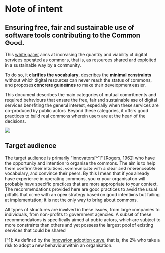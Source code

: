 # Note of intent

## **Ensuring free, fair and sustainable use of software tools contributing to the Common Good.**

This [white paper](https://en.wikipedia.org/wiki/White\_paper) aims at increasing the quantity and viability of digital services operated as commons, that is, as resources shared and exploited in a sustainable way by a community.

To do so, it **clarifies the vocabulary**, describes the **minimal constraints** without which digital resources can never reach the status of commons, and proposes **concrete guidelines** to make their development easier.

This document describes the main categories of mutual commitments and required behaviours that ensure the free, fair and sustainable use of digital services benefiting the general interest, especially when these services are co-produced by public actors. Beyond these categories, it offers good practices to build real commons wherein users are at the heart of the decisions.

![](assets/logo-communs-numeriques.png)

## Target audience

The target audience is primarily "innovators\[^1]" \[Rogers, 1962] who have the opportunity and intention to organise the commons. The aim is to help them confirm their intuitions, communicate with a clear and referenceable vocabulary, and convince their peers. By this I mean that if you already have experience in operating commons, you or your organisation will probably have specific practices that are more appropriate to your context. The recommendations provided here are good practices to avoid the usual pitfalls that come with an open strategy based on good intentions but failing at implementation; it is not the only way to bring about commons.

All types of structures are involved in these issues, from large companies to individuals, from non-profits to government agencies. A subset of these recommendations is specifically aimed at public actors, which are subject to more constraints than others and yet possess the largest pool of existing services that could be shared.

\[^1]: As defined by the [innovation adoption curve](https://www.lescahiersdelinnovation.com/la-courbe-de-diffusion-de-l-innovation-selon-roger/), that is, the 2% who take a risk to adopt a new behaviour within an organisation.
